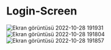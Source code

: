 # Login-Screen

![Ekran görüntüsü 2022-10-28 191931](https://user-images.githubusercontent.com/109466550/206808786-7c6cefd8-d2aa-4a30-b43f-017e9207f8f1.png)
![Ekran görüntüsü 2022-10-28 191804](https://user-images.githubusercontent.com/109466550/206808789-9269b9bc-6504-4a55-8876-fce447cf7235.png)
![Ekran görüntüsü 2022-10-28 191857](https://user-images.githubusercontent.com/109466550/206808793-15363018-e0a2-46af-8289-73af45cd31e8.png)
